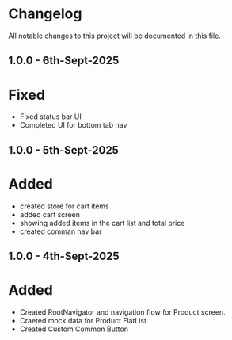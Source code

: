 # Changelog

All notable changes to this project will be documented in this file.

## 1.0.0 - 6th-Sept-2025

# Fixed
- Fixed status bar UI 
- Completed UI for bottom tab nav

## 1.0.0 - 5th-Sept-2025

# Added
- created store for cart items
- added cart screen
- showing added items in the cart list and total price
- created comman nav bar

## 1.0.0 - 4th-Sept-2025

# Added

- Created RootNavigator and navigation flow for Product screen.
- Craeted mock data for Product FlatList
- Created Custom Common Button